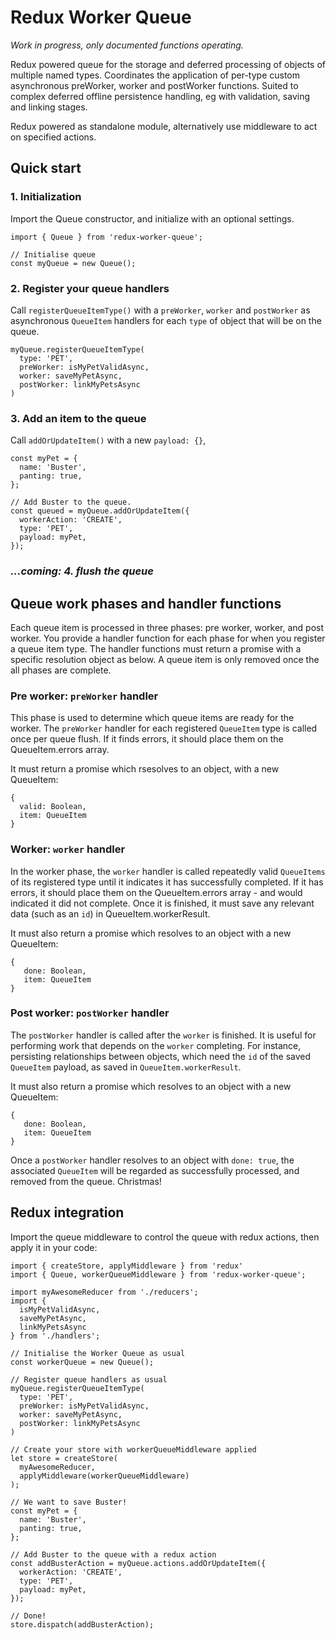 # Redux Worker Queue

_Work in progress, only documented functions operating._

Redux powered queue for the storage and deferred processing of objects of multiple named types. Coordinates the application of per-type custom asynchronous preWorker, worker and postWorker functions. Suited to complex deferred offline persistence handling, eg with validation, saving and linking stages.

Redux powered as standalone module, alternatively use middleware to act on specified actions.

## Quick start

### 1. Initialization

Import the Queue constructor, and initialize with an optional settings.

    import { Queue } from 'redux-worker-queue';

    // Initialise queue
    const myQueue = new Queue();

### 2. Register your queue handlers

Call `registerQueueItemType()` with a `preWorker`, `worker` and `postWorker` as asynchronous `QueueItem` handlers for each `type` of object that will be on the queue.

    myQueue.registerQueueItemType(
      type: 'PET',
      preWorker: isMyPetValidAsync,
      worker: saveMyPetAsync,
      postWorker: linkMyPetsAsync
    )

### 3. Add an item to the queue

Call `addOrUpdateItem()` with a new `payload: {}`,

    const myPet = {
      name: 'Buster',
      panting: true,
    };

    // Add Buster to the queue.
    const queued = myQueue.addOrUpdateItem({
      workerAction: 'CREATE',
      type: 'PET',
      payload: myPet,
    });

### _...coming: 4. flush the queue_

## Queue work phases and handler functions

Each queue item is processed in three phases: pre worker, worker, and post worker. You provide a handler function for each phase for when you register a queue item type. The handler functions must return a promise with a specific resolution object as below. A queue item is only removed once the all phases are complete.

### Pre worker: `preWorker` handler

This phase is used to determine which queue items are ready for the worker. The `preWorker` handler for each registered `QueueItem` type is called once per queue flush. If it finds errors, it should place them on the QueueItem.errors array.

It must return a promise which rsesolves to an object, with a new QueueItem:

    {
      valid: Boolean,
      item: QueueItem
    }

### Worker: `worker` handler

In the worker phase, the `worker` handler is called repeatedly valid `QueueItems` of its registered type until it indicates it has successfully completed. If it has errors, it should place them on the QueueItem.errors array - and would indicated it did not complete. Once it is finished, it must save any relevant data (such as an `id`) in QueueItem.workerResult.

It must also return a promise which resolves to an object with a new QueueItem:

    {
       done: Boolean,
       item: QueueItem
    }

### Post worker: `postWorker` handler

The `postWorker` handler is called after the `worker` is finished. It is useful for performing work that depends on the `worker` completing. For instance, persisting relationships between objects, which need the `id` of the saved `QueueItem` payload, as saved in `QueueItem.workerResult`.

It must also return a promise which resolves to an object with a new QueueItem:

    {
       done: Boolean,
       item: QueueItem
    }

Once a `postWorker` handler resolves to an object with `done: true`, the associated `QueueItem` will be regarded as successfully processed, and removed from the queue. Christmas!

## Redux integration

Import the queue middleware to control the queue with redux actions, then apply it in your code:

    import { createStore, applyMiddleware } from 'redux'
    import { Queue, workerQueueMiddleware } from 'redux-worker-queue';

    import myAwesomeReducer from './reducers';
    import {
      isMyPetValidAsync,
      saveMyPetAsync,
      linkMyPetsAsync
    } from './handlers';

    // Initialise the Worker Queue as usual
    const workerQueue = new Queue();

    // Register queue handlers as usual
    myQueue.registerQueueItemType(
      type: 'PET',
      preWorker: isMyPetValidAsync,
      worker: saveMyPetAsync,
      postWorker: linkMyPetsAsync
    )

    // Create your store with workerQueueMiddleware applied
    let store = createStore(
      myAwesomeReducer,
      applyMiddleware(workerQueueMiddleware)
    );

    // We want to save Buster!
    const myPet = {
      name: 'Buster',
      panting: true,
    };

    // Add Buster to the queue with a redux action
    const addBusterAction = myQueue.actions.addOrUpdateItem({
      workerAction: 'CREATE',
      type: 'PET',
      payload: myPet,
    });

    // Done!
    store.dispatch(addBusterAction);
